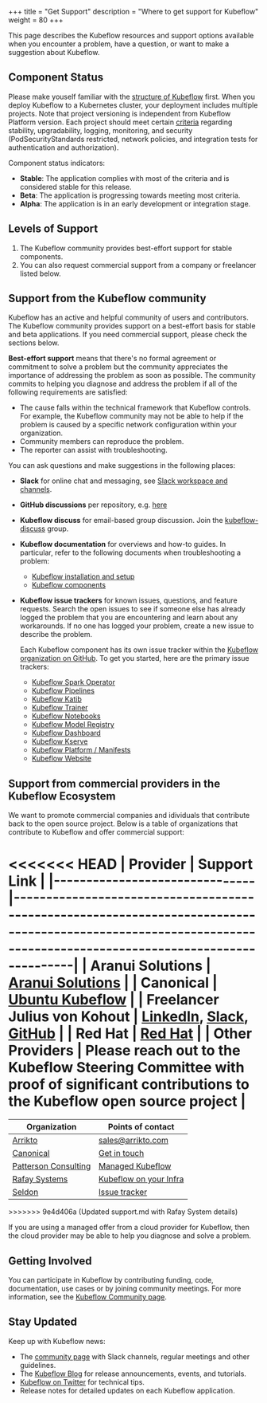 +++
title = "Get Support"
description = "Where to get support for Kubeflow"
weight = 80
+++

This page describes the Kubeflow resources and support options available when you encounter a problem, have a question, or want to make a suggestion about Kubeflow.

<a id="application-status"></a>
## Component Status

Please make youself familiar with the [structure of Kubeflow](https://www.kubeflow.org/docs/started/introduction/#what-is-kubeflow) first. 
When you deploy Kubeflow to a Kubernetes cluster, your deployment includes multiple projects. Note that project versioning is independent from Kubeflow Platform version. Each project should meet certain [criteria](https://github.com/kubeflow/community/blob/master/guidelines/application_requirements.md) regarding stability, upgradability, logging, monitoring, and security (PodSecurityStandards restricted, network policies, and integration tests for authentication and authorization).

Component status indicators:

* **Stable**: The application complies with most of the criteria and is considered stable for this release.
* **Beta**: The application is progressing towards meeting most criteria.
* **Alpha**: The application is in an early development or integration stage.

<a id="levels-of-support"></a>
## Levels of Support

1. The Kubeflow community provides best-effort support for stable components.
2. You can also request commercial support from a company or freelancer listed below.

<a id="community-support"></a>
## Support from the Kubeflow community

Kubeflow has an active and helpful community of users and contributors. 
The Kubeflow community provides support on a best-effort basis for stable and beta
applications. If you need commercial support, please check the sections below.

**Best-effort support** means that there's no formal agreement or
commitment to solve a problem but the community appreciates the
importance of addressing the problem as soon as possible. The community commits
to helping you diagnose and address the problem if all of the following requirements are satisfied:

* The cause falls within the technical framework that Kubeflow controls. For
  example, the Kubeflow community may not be able to help if the problem is 
  caused by a specific network configuration within your organization.
* Community members can reproduce the problem.
* The reporter can assist with troubleshooting.

You can ask questions and make suggestions in the following places:

* **Slack** for online chat and messaging, see [Slack workspace and channels](/docs/about/community/#kubeflow-slack-channels).
* **GitHub discussions** per repository, e.g. [here](https://github.com/kubeflow/manifests/discussions)
* **Kubeflow discuss** for email-based group discussion. Join the
  [kubeflow-discuss](/docs/about/community/#kubeflow-mailing-list)
  group.
* **Kubeflow documentation** for overviews and how-to guides. In particular,
  refer to the following documents when troubleshooting a problem:
  * [Kubeflow installation and setup](/docs/started/installing-kubeflow/)
  * [Kubeflow components](/docs/components/)

* **Kubeflow issue trackers** for known issues, questions, and feature requests.
  Search the open issues to see if someone else has already logged the problem 
  that you are encountering and learn about any workarounds. If no one
  has logged your problem, create a new issue to describe the problem.

    Each Kubeflow component has its own issue tracker within the [Kubeflow
    organization on GitHub](https://github.com/kubeflow). To get you started,
    here are the primary issue trackers:
  * [Kubeflow Spark Operator](https://github.com/kubeflow/spark-operator/issues)
  * [Kubeflow Pipelines](https://github.com/kubeflow/pipelines/issues)
  * [Kubeflow Katib](https://github.com/kubeflow/katib/issues)
  * [Kubeflow Trainer](https://github.com/kubeflow/trainer/issues)
  * [Kubeflow Notebooks](https://github.com/kubeflow/notebooks/issues)
  * [Kubeflow Model Registry](https://github.com/kubeflow/model-registry/issues)
  * [Kubeflow Dashboard](https://github.com/kubeflow/dashboard/issues)
  * [Kubeflow Kserve](https://github.com/kserve/kserve/issues)
  * [Kubeflow Platform / Manifests](https://github.com/kubeflow/manifests/issues)
  * [Kubeflow Website](https://github.com/kubeflow/website/issues)

<a id="provider-support"></a>
## Support from commercial providers in the Kubeflow Ecosystem

We want to promote commercial companies and idividuals that contribute back to the open source project.
Below is a table of organizations that contribute to Kubeflow and offer commercial support:

<<<<<<< HEAD
| Provider                      | Support Link                                                                                                                                                    |
|-------------------------------|-----------------------------------------------------------------------------------------------------------------------------------------------------------------|
| Aranui Solutions              | [Aranui Solutions](https://www.aranui.solutions/services)                                                                                                       |
| Canonical                     | [Ubuntu Kubeflow](https://ubuntu.com/kubeflow#get-in-touch)                                                                                                     |
| Freelancer Julius von Kohout  | [LinkedIn](https://de.linkedin.com/in/juliusvonkohout/), [Slack](https://cloud-native.slack.com/team/U06LW431SJF), [GitHub](https://github.com/juliusvonkohout) |
| Red Hat                       | [Red Hat](https://www.redhat.com/en/technologies/cloud-computing/openshift/openshift-ai)                                                                        |
| Other Providers               | Please reach out to the Kubeflow Steering Committee with proof of significant contributions to the Kubeflow open source project                                 |
=======
<div class="table-responsive">
  <table class="table table-bordered">
    <thead class="thead-light">
      <tr>
        <th>Organization</th>
        <th>Points of contact</th>
      </tr>
    </thead>
    <tbody>
      <tr>
        <td><a href="https://www.arrikto.com">Arrikto</a></td>
        <td><a href="mailto:sales@arrikto.com">sales@arrikto.com</a></td>
      </tr>
      <tr>
        <td><a href="https://www.ubuntu.com">Canonical</a></td>
        <td><a href="https://ubuntu.com/kubeflow#get-in-touch">Get in touch</a></td>
      </tr>
      <tr>
        <td><a href="https://www.pattersonconsultingtn.com/">Patterson Consulting</a></td>
        <td> 
        <a href="http://www.pattersonconsultingtn.com/offerings/managed_kubeflow.html">Managed Kubeflow</a></td>
      </tr>
      <tr>
        <td><a href="https://www.rafay.co/">Rafay Systems</a></td>
        <td> 
        <a href="https://docs.rafay.co/aiml/mlops-kubeflow/overview/">Kubeflow on your Infra</a></td>
      </tr>
      <tr>
        <td><a href="https://www.seldon.io/">Seldon</a></td>
        <td> 
        <a href="https://github.com/SeldonIO/seldon-core/issues">Issue 
        tracker</a></td>
      </tr> 
    </tbody>
  </table>
</div>
>>>>>>> 9e4d406a (Updated  support.md with Rafay System details)

<a id="cloud-support"></a>
If you are using a managed offer from a cloud provider for Kubeflow, then the cloud
provider may be able to help you diagnose and solve a problem.

## Getting Involved

You can participate in Kubeflow by contributing funding, code, documentation, use cases or by joining community meetings. For more information, see the [Kubeflow Community page](/docs/about/community/).

## Stay Updated

Keep up with Kubeflow news:
* The [community page](https://www.kubeflow.org/docs/about/community/) with Slack channels, regular meetings and other guidelines.
* The [Kubeflow Blog](https://blog.kubeflow.org/) for release announcements, events, and tutorials.
* [Kubeflow on Twitter](https://twitter.com/kubeflow) for technical tips.
* Release notes for detailed updates on each Kubeflow application.
